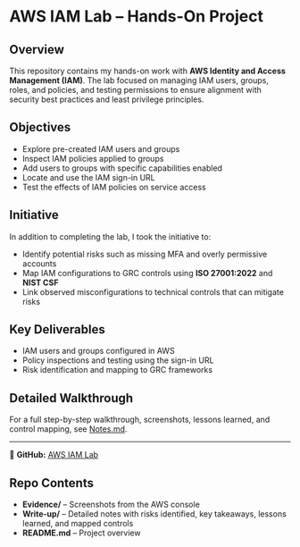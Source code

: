 # AWS IAM Lab – Hands-On Project

## Overview
This repository contains my hands-on work with **AWS Identity and Access Management (IAM)**. The lab focused on managing IAM users, groups, roles, and policies, and testing permissions to ensure alignment with security best practices and least privilege principles.

## Objectives
- Explore pre-created IAM users and groups
- Inspect IAM policies applied to groups
- Add users to groups with specific capabilities enabled
- Locate and use the IAM sign-in URL
- Test the effects of IAM policies on service access

## Initiative
In addition to completing the lab, I took the initiative to:
- Identify potential risks such as missing MFA and overly permissive accounts
- Map IAM configurations to GRC controls using **ISO 27001:2022** and **NIST CSF**
- Link observed misconfigurations to technical controls that can mitigate risks

## Key Deliverables
- IAM users and groups configured in AWS
- Policy inspections and testing using the sign-in URL
- Risk identification and mapping to GRC frameworks

## Detailed Walkthrough
For a full step-by-step walkthrough, screenshots, lessons learned, and control mapping, see [Notes.md](./Notes.md).

---

🔗 **GitHub:** [AWS IAM Lab](https://github.com/kubhekawandile/AWS-IAM-Lab)


##  Repo Contents  
- **Evidence/** – Screenshots from the AWS console  
- **Write-up/** – Detailed notes with risks identified, key takeaways, lessons learned, and mapped controls  
- **README.md** – Project overview  

